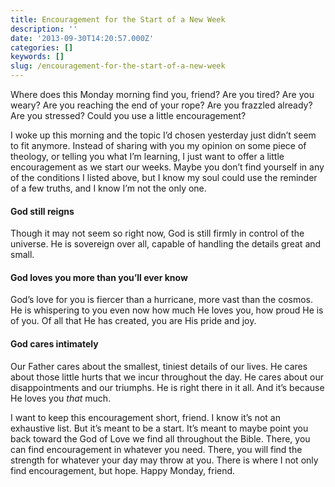 ```yaml
---
title: Encouragement for the Start of a New Week
description: ''
date: '2013-09-30T14:20:57.000Z'
categories: []
keywords: []
slug: /encouragement-for-the-start-of-a-new-week
---
```


Where does this Monday morning find you, friend? Are you tired? Are you weary? Are you reaching the end of your rope? Are you frazzled already? Are you stressed? Could you use a little encouragement?

I woke up this morning and the topic I’d chosen yesterday just didn’t seem to fit anymore. Instead of sharing with you my opinion on some piece of theology, or telling you what I’m learning, I just want to offer a little encouragement as we start our weeks. Maybe you don’t find yourself in any of the conditions I listed above, but I know my soul could use the reminder of a few truths, and I know I’m not the only one.

#### God still reigns

Though it may not seem so right now, God is still firmly in control of the universe. He is sovereign over all, capable of handling the details great and small.

#### God loves you more than you’ll ever know

God’s love for you is fiercer than a hurricane, more vast than the cosmos. He is whispering to you even now how much He loves you, how proud He is of you. Of all that He has created, you are His pride and joy.

#### God cares intimately

Our Father cares about the smallest, tiniest details of our lives. He cares about those little hurts that we incur throughout the day. He cares about our disappointments and our triumphs. He is right there in it all. And it’s because He loves you _that_ much.

I want to keep this encouragement short, friend. I know it’s not an exhaustive list. But it’s meant to be a start. It’s meant to maybe point you back toward the God of Love we find all throughout the Bible. There, you can find encouragement in whatever you need. There, you will find the strength for whatever your day may throw at you. There is where I not only find encouragement, but hope. Happy Monday, friend.